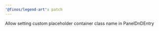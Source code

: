 ```yaml
---
'@finos/legend-art': patch
---
```


Allow setting custom placeholder container class name in PanelDnDEntry
